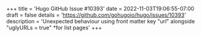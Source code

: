 +++
title = 'Hugo GitHub Issue #10393'
date = 2022-11-03T19:06:55-07:00
draft = false
details = 'https://github.com/gohugoio/hugo/issues/10393'
description = 'Unexpected behaviour using front matter key "url" alongside "uglyURLs = true" *for list pages'
+++
